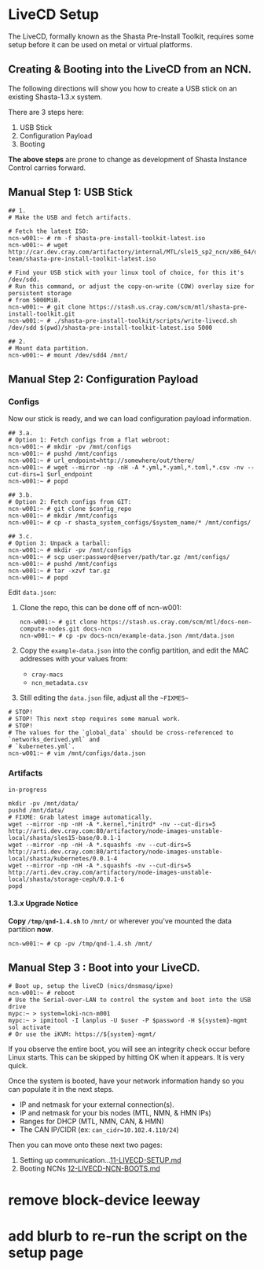 # LiveCD Setup
The LiveCD, formally known as the Shasta Pre-Install Toolkit, requires some setup before it can be
used on metal or virtual platforms.

## Creating & Booting into the LiveCD from an NCN.

The following directions will show you how to create a USB stick on an existing Shasta-1.3.x system.

There are 3 steps here:
1. USB Stick
2. Configuration Payload
4. Booting

**The above steps** are prone to change as development of Shasta Instance Control carries forward.

## Manual Step 1: USB Stick

```shell script
## 1.
# Make the USB and fetch artifacts.

# Fetch the latest ISO:
ncn-w001:~ # rm -f shasta-pre-install-toolkit-latest.iso
ncn-w001:~ # wget http://car.dev.cray.com/artifactory/internal/MTL/sle15_sp2_ncn/x86_64/dev/master/metal-team/shasta-pre-install-toolkit-latest.iso

# Find your USB stick with your linux tool of choice, for this it's /dev/sdd.
# Run this command, or adjust the copy-on-write (COW) overlay size for persistent storage
# from 5000MiB.                                                                                       
ncn-w001:~ # git clone https://stash.us.cray.com/scm/mtl/shasta-pre-install-toolkit.git
ncn-w001:~ # ./shasta-pre-install-toolkit/scripts/write-livecd.sh /dev/sdd $(pwd)/shasta-pre-install-toolkit-latest.iso 5000

## 2.
# Mount data partition.
ncn-w001:~ # mount /dev/sdd4 /mnt/
```

## Manual Step 2: Configuration Payload

### Configs

Now our stick is ready, and we can load configuration payload information.
```shell script
## 3.a.
# Option 1: Fetch configs from a flat webroot:
ncn-w001:~ # mkdir -pv /mnt/configs
ncn-w001:~ # pushd /mnt/configs
ncn-w001:~ # url_endpoint=http://somewhere/out/there/
ncn-w001:~ # wget --mirror -np -nH -A *.yml,*.yaml,*.toml,*.csv -nv --cut-dirs=1 $url_endpoint
ncn-w001:~ # popd

## 3.b.     
# Option 2: Fetch configs from GIT:
ncn-w001:~ # git clone $config_repo
ncn-w001:~ # mkdir /mnt/configs
ncn-w001:~ # cp -r shasta_system_configs/$system_name/* /mnt/configs/

## 3.c.
# Option 3: Unpack a tarball:
ncn-w001:~ # mkdir -pv /mnt/configs
ncn-w001:~ # scp user:password@server/path/tar.gz /mnt/configs/
ncn-w001:~ # pushd /mnt/configs
ncn-w001:~ # tar -xzvf tar.gz
ncn-w001:~ # popd

```

Edit `data.json`:
1. Clone the repo, this can be done off of ncn-w001: 
    ```shell script
    ncn-w001:~ # git clone https://stash.us.cray.com/scm/mtl/docs-non-compute-nodes.git docs-ncn
    ncn-w001:~ # cp -pv docs-ncn/example-data.json /mnt/data.json
    ```
2. Copy the `example-data.json` into the config partition, and edit the MAC addresses with your values from:

    - `cray-macs`
    - `ncn_metadata.csv`
 
3. Still editing the `data.json` file, adjust all the `~FIXMES~`    
```shell script
# STOP!
# STOP! This next step requires some manual work.
# STOP!
# The values for the `global_data` should be cross-referenced to `networks_derived.yml` and
# `kubernetes.yml`.
ncn-w001:~ # vim /mnt/configs/data.json
```

### Artifacts

`in-progress`
```shell script
mkdir -pv /mnt/data/
pushd /mnt/data/
# FIXME: Grab latest image automatically.
wget --mirror -np -nH -A *.kernel,*initrd* -nv --cut-dirs=5 http://arti.dev.cray.com:80/artifactory/node-images-unstable-local/shasta/sles15-base/0.0.1-1
wget --mirror -np -nH -A *.squashfs -nv --cut-dirs=5 http://arti.dev.cray.com:80/artifactory/node-images-unstable-local/shasta/kubernetes/0.0.1-4
wget --mirror -np -nH -A *.squashfs -nv --cut-dirs=5 http://arti.dev.cray.com/artifactory/node-images-unstable-local/shasta/storage-ceph/0.0.1-6
popd
```


#### 1.3.x Upgrade Notice

**Copy `/tmp/qnd-1.4.sh`** to `/mnt/` or wherever you've mounted the data partition **now**.
```shell script
ncn-w001:~ # cp -pv /tmp/qnd-1.4.sh /mnt/
```

## Manual Step 3 : Boot into your LiveCD.

```shell script
# Boot up, setup the liveCD (nics/dnsmasq/ipxe)
ncn-w001:~ # reboot                                                       
# Use the Serial-over-LAN to control the system and boot into the USB drive                 
mypc:~ > system=loki-ncn-m001
mypc:~ > ipmitool -I lanplus -U $user -P $password -H ${system}-mgmt sol activate
# Or use the iKVM: https://${system}-mgmt/
```
If you observe the entire boot, you will see an integrity check occur before Linux starts. This
can be skipped by hitting OK when it appears. It is very quick.

Once the system is booted, have your network information handy so you can populate it in the next steps.
- IP and netmask for your external connection(s).
- IP and netmask for your bis nodes (MTL, NMN, & HMN IPs)
- Ranges for DHCP (MTL, NMN, CAN, & HMN)
- The CAN IP/CIDR (ex: `can_cidr=10.102.4.110/24`)

Then you can move onto these next two pages:
1. Setting up communication...[11-LIVECD-SETUP.md](06-LIVECD-SETUP.md)
2. Booting NCNs [12-LIVECD-NCN-BOOTS.md](07-LIVECD-NCN-BOOTS.md)

# remove block-device leeway
# add blurb to re-run the script on the setup page
